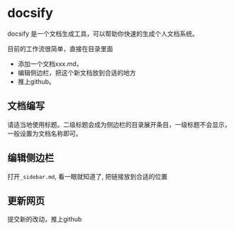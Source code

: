 # docsify
docsify 是一个文档生成工具，可以帮助你快速的生成个人文档系统。

目前的工作流很简单，直接在目录里面
- 添加一个文档xxx.md，
- 编辑侧边栏，把这个新文档放到合适的地方
- 推上github。

## 文档编写
请适当地使用标题。二级标题会成为侧边栏的目录展开条目，一级标题不会显示，一般设置为文档名称即可。

## 编辑侧边栏
打开`_sidebar.md`, 看一眼就知道了, 把链接放到合适的位置

## 更新网页
提交新的改动，推上github